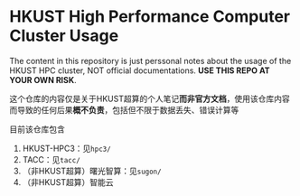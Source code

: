 # HKUST High Performance Computer Cluster Usage

The content in this repository is just perssonal notes about the usage of the HKUST HPC cluster, NOT official documentations. **USE THIS REPO AT YOUR OWN RISK**.

这个仓库的内容仅是关于HKUST超算的个人笔记**而非官方文档**，使用该仓库内容而导致的任何后果**概不负责**，包括但不限于数据丢失、错误计算等

目前该仓库包含

1. HKUST-HPC3：见`hpc3/`
2. TACC：见`tacc/`
3. （非HKUST超算）曙光智算：见`sugon/`
4. （非HKUST超算）智能云
